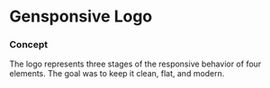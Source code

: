 # Gensponsive Logo

### Concept
The logo represents three stages of the responsive behavior of four elements. The goal was to keep it clean, flat, and modern.


